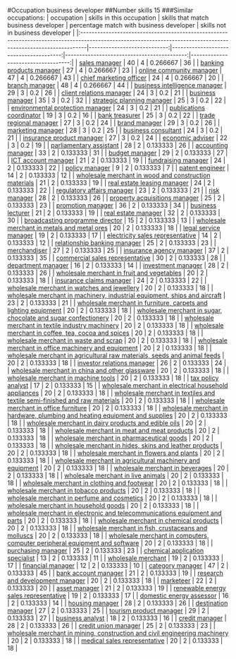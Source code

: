 #Occupation business developer
##Number skills 15
###Similar occupations:
| occupation                                                                                                                                                    |   skills in this occupation |   skills that match business developer |   percentage match with business developer |   skills not in business developer |
|:--------------------------------------------------------------------------------------------------------------------------------------------------------------|----------------------------:|---------------------------------------:|-------------------------------------------:|-----------------------------------:|
| [sales manager](sales_manager.md)                                                                                                                             |                          40 |                                      4 |                                   0.266667 |                                 36 |
| [banking products manager](banking_products_manager.md)                                                                                                       |                          27 |                                      4 |                                   0.266667 |                                 23 |
| [online community manager](online_community_manager.md)                                                                                                       |                          47 |                                      4 |                                   0.266667 |                                 43 |
| [chief marketing officer](chief_marketing_officer.md)                                                                                                         |                          24 |                                      4 |                                   0.266667 |                                 20 |
| [branch manager](branch_manager.md)                                                                                                                           |                          48 |                                      4 |                                   0.266667 |                                 44 |
| [business intelligence manager](business_intelligence_manager.md)                                                                                             |                          29 |                                      3 |                                   0.2      |                                 26 |
| [client relations manager](client_relations_manager.md)                                                                                                       |                          24 |                                      3 |                                   0.2      |                                 21 |
| [business manager](business_manager.md)                                                                                                                       |                          35 |                                      3 |                                   0.2      |                                 32 |
| [strategic planning manager](strategic_planning_manager.md)                                                                                                   |                          25 |                                      3 |                                   0.2      |                                 22 |
| [environmental protection manager](environmental_protection_manager.md)                                                                                       |                          24 |                                      3 |                                   0.2      |                                 21 |
| [publications coordinator](publications_coordinator.md)                                                                                                       |                          19 |                                      3 |                                   0.2      |                                 16 |
| [bank treasurer](bank_treasurer.md)                                                                                                                           |                          25 |                                      3 |                                   0.2      |                                 22 |
| [trade regional manager](trade_regional_manager.md)                                                                                                           |                          27 |                                      3 |                                   0.2      |                                 24 |
| [brand manager](brand_manager.md)                                                                                                                             |                          29 |                                      3 |                                   0.2      |                                 26 |
| [marketing manager](marketing_manager.md)                                                                                                                     |                          28 |                                      3 |                                   0.2      |                                 25 |
| [business consultant](business_consultant.md)                                                                                                                 |                          24 |                                      3 |                                   0.2      |                                 21 |
| [insurance product manager](insurance_product_manager.md)                                                                                                     |                          27 |                                      3 |                                   0.2      |                                 24 |
| [economic adviser](economic_adviser.md)                                                                                                                       |                          22 |                                      3 |                                   0.2      |                                 19 |
| [parliamentary assistant](parliamentary_assistant.md)                                                                                                         |                          28 |                                      2 |                                   0.133333 |                                 26 |
| [accounting manager](accounting_manager.md)                                                                                                                   |                          33 |                                      2 |                                   0.133333 |                                 31 |
| [budget manager](budget_manager.md)                                                                                                                           |                          29 |                                      2 |                                   0.133333 |                                 27 |
| [ICT account manager](ICT_account_manager.md)                                                                                                                 |                          21 |                                      2 |                                   0.133333 |                                 19 |
| [fundraising manager](fundraising_manager.md)                                                                                                                 |                          24 |                                      2 |                                   0.133333 |                                 22 |
| [policy manager](policy_manager.md)                                                                                                                           |                           9 |                                      2 |                                   0.133333 |                                  7 |
| [patent engineer](patent_engineer.md)                                                                                                                         |                          14 |                                      2 |                                   0.133333 |                                 12 |
| [wholesale merchant in wood and construction materials](wholesale_merchant_in_wood_and_construction_materials.md)                                             |                          21 |                                      2 |                                   0.133333 |                                 19 |
| [real estate leasing manager](real_estate_leasing_manager.md)                                                                                                 |                          24 |                                      2 |                                   0.133333 |                                 22 |
| [regulatory affairs manager](regulatory_affairs_manager.md)                                                                                                   |                          23 |                                      2 |                                   0.133333 |                                 21 |
| [risk manager](risk_manager.md)                                                                                                                               |                          28 |                                      2 |                                   0.133333 |                                 26 |
| [property acquisitions manager](property_acquisitions_manager.md)                                                                                             |                          25 |                                      2 |                                   0.133333 |                                 23 |
| [promotion manager](promotion_manager.md)                                                                                                                     |                          36 |                                      2 |                                   0.133333 |                                 34 |
| [business lecturer](business_lecturer.md)                                                                                                                     |                          21 |                                      2 |                                   0.133333 |                                 19 |
| [real estate manager](real_estate_manager.md)                                                                                                                 |                          32 |                                      2 |                                   0.133333 |                                 30 |
| [broadcasting programme director](broadcasting_programme_director.md)                                                                                         |                          15 |                                      2 |                                   0.133333 |                                 13 |
| [wholesale merchant in metals and metal ores](wholesale_merchant_in_metals_and_metal_ores.md)                                                                 |                          20 |                                      2 |                                   0.133333 |                                 18 |
| [legal service manager](legal_service_manager.md)                                                                                                             |                          19 |                                      2 |                                   0.133333 |                                 17 |
| [electricity sales representative](electricity_sales_representative.md)                                                                                       |                          14 |                                      2 |                                   0.133333 |                                 12 |
| [relationship banking manager](relationship_banking_manager.md)                                                                                               |                          25 |                                      2 |                                   0.133333 |                                 23 |
| [merchandiser](merchandiser.md)                                                                                                                               |                          27 |                                      2 |                                   0.133333 |                                 25 |
| [insurance agency manager](insurance_agency_manager.md)                                                                                                       |                          37 |                                      2 |                                   0.133333 |                                 35 |
| [commercial sales representative](commercial_sales_representative.md)                                                                                         |                          30 |                                      2 |                                   0.133333 |                                 28 |
| [department manager](department_manager.md)                                                                                                                   |                          16 |                                      2 |                                   0.133333 |                                 14 |
| [investment manager](investment_manager.md)                                                                                                                   |                          28 |                                      2 |                                   0.133333 |                                 26 |
| [wholesale merchant in fruit and vegetables](wholesale_merchant_in_fruit_and_vegetables.md)                                                                   |                          20 |                                      2 |                                   0.133333 |                                 18 |
| [insurance claims manager](insurance_claims_manager.md)                                                                                                       |                          24 |                                      2 |                                   0.133333 |                                 22 |
| [wholesale merchant in watches and jewellery](wholesale_merchant_in_watches_and_jewellery.md)                                                                 |                          20 |                                      2 |                                   0.133333 |                                 18 |
| [wholesale merchant in machinery, industrial equipment, ships and aircraft](wholesale_merchant_in_machinery,_industrial_equipment,_ships_and_aircraft.md)     |                          23 |                                      2 |                                   0.133333 |                                 21 |
| [wholesale merchant in furniture, carpets and lighting equipment](wholesale_merchant_in_furniture,_carpets_and_lighting_equipment.md)                         |                          20 |                                      2 |                                   0.133333 |                                 18 |
| [wholesale merchant in sugar, chocolate and sugar confectionery](wholesale_merchant_in_sugar,_chocolate_and_sugar_confectionery.md)                           |                          20 |                                      2 |                                   0.133333 |                                 18 |
| [wholesale merchant in textile industry machinery](wholesale_merchant_in_textile_industry_machinery.md)                                                       |                          20 |                                      2 |                                   0.133333 |                                 18 |
| [wholesale merchant in coffee, tea, cocoa and spices](wholesale_merchant_in_coffee,_tea,_cocoa_and_spices.md)                                                 |                          20 |                                      2 |                                   0.133333 |                                 18 |
| [wholesale merchant in waste and scrap](wholesale_merchant_in_waste_and_scrap.md)                                                                             |                          20 |                                      2 |                                   0.133333 |                                 18 |
| [wholesale merchant in office machinery and equipment](wholesale_merchant_in_office_machinery_and_equipment.md)                                               |                          20 |                                      2 |                                   0.133333 |                                 18 |
| [wholesale merchant in agricultural raw materials, seeds and animal feeds](wholesale_merchant_in_agricultural_raw_materials,_seeds_and_animal_feeds.md)       |                          20 |                                      2 |                                   0.133333 |                                 18 |
| [investor relations manager](investor_relations_manager.md)                                                                                                   |                          26 |                                      2 |                                   0.133333 |                                 24 |
| [wholesale merchant in china and other glassware](wholesale_merchant_in_china_and_other_glassware.md)                                                         |                          20 |                                      2 |                                   0.133333 |                                 18 |
| [wholesale merchant in machine tools](wholesale_merchant_in_machine_tools.md)                                                                                 |                          20 |                                      2 |                                   0.133333 |                                 18 |
| [tax policy analyst](tax_policy_analyst.md)                                                                                                                   |                          17 |                                      2 |                                   0.133333 |                                 15 |
| [wholesale merchant in electrical household appliances](wholesale_merchant_in_electrical_household_appliances.md)                                             |                          20 |                                      2 |                                   0.133333 |                                 18 |
| [wholesale merchant in textiles and textile semi-finished and raw materials](wholesale_merchant_in_textiles_and_textile_semi-finished_and_raw_materials.md)   |                          20 |                                      2 |                                   0.133333 |                                 18 |
| [wholesale merchant in office furniture](wholesale_merchant_in_office_furniture.md)                                                                           |                          20 |                                      2 |                                   0.133333 |                                 18 |
| [wholesale merchant in hardware, plumbing and heating equipment and supplies](wholesale_merchant_in_hardware,_plumbing_and_heating_equipment_and_supplies.md) |                          20 |                                      2 |                                   0.133333 |                                 18 |
| [wholesale merchant in dairy products and edible oils](wholesale_merchant_in_dairy_products_and_edible_oils.md)                                               |                          20 |                                      2 |                                   0.133333 |                                 18 |
| [wholesale merchant in meat and meat products](wholesale_merchant_in_meat_and_meat_products.md)                                                               |                          20 |                                      2 |                                   0.133333 |                                 18 |
| [wholesale merchant in pharmaceutical goods](wholesale_merchant_in_pharmaceutical_goods.md)                                                                   |                          20 |                                      2 |                                   0.133333 |                                 18 |
| [wholesale merchant in hides, skins and leather products](wholesale_merchant_in_hides,_skins_and_leather_products.md)                                         |                          20 |                                      2 |                                   0.133333 |                                 18 |
| [wholesale merchant in flowers and plants](wholesale_merchant_in_flowers_and_plants.md)                                                                       |                          20 |                                      2 |                                   0.133333 |                                 18 |
| [wholesale merchant in agricultural machinery and equipment](wholesale_merchant_in_agricultural_machinery_and_equipment.md)                                   |                          20 |                                      2 |                                   0.133333 |                                 18 |
| [wholesale merchant in beverages](wholesale_merchant_in_beverages.md)                                                                                         |                          20 |                                      2 |                                   0.133333 |                                 18 |
| [wholesale merchant in live animals](wholesale_merchant_in_live_animals.md)                                                                                   |                          20 |                                      2 |                                   0.133333 |                                 18 |
| [wholesale merchant in clothing and footwear](wholesale_merchant_in_clothing_and_footwear.md)                                                                 |                          20 |                                      2 |                                   0.133333 |                                 18 |
| [wholesale merchant in tobacco products](wholesale_merchant_in_tobacco_products.md)                                                                           |                          20 |                                      2 |                                   0.133333 |                                 18 |
| [wholesale merchant in perfume and cosmetics](wholesale_merchant_in_perfume_and_cosmetics.md)                                                                 |                          20 |                                      2 |                                   0.133333 |                                 18 |
| [wholesale merchant in household goods](wholesale_merchant_in_household_goods.md)                                                                             |                          20 |                                      2 |                                   0.133333 |                                 18 |
| [wholesale merchant in electronic and telecommunications equipment and parts](wholesale_merchant_in_electronic_and_telecommunications_equipment_and_parts.md) |                          20 |                                      2 |                                   0.133333 |                                 18 |
| [wholesale merchant in chemical products](wholesale_merchant_in_chemical_products.md)                                                                         |                          20 |                                      2 |                                   0.133333 |                                 18 |
| [wholesale merchant in fish, crustaceans and molluscs](wholesale_merchant_in_fish,_crustaceans_and_molluscs.md)                                               |                          20 |                                      2 |                                   0.133333 |                                 18 |
| [wholesale merchant in computers, computer peripheral equipment and software](wholesale_merchant_in_computers,_computer_peripheral_equipment_and_software.md) |                          20 |                                      2 |                                   0.133333 |                                 18 |
| [purchasing manager](purchasing_manager.md)                                                                                                                   |                          25 |                                      2 |                                   0.133333 |                                 23 |
| [chemical application specialist](chemical_application_specialist.md)                                                                                         |                          13 |                                      2 |                                   0.133333 |                                 11 |
| [wholesale merchant](wholesale_merchant.md)                                                                                                                   |                          19 |                                      2 |                                   0.133333 |                                 17 |
| [financial manager](financial_manager.md)                                                                                                                     |                          12 |                                      2 |                                   0.133333 |                                 10 |
| [category manager](category_manager.md)                                                                                                                       |                          47 |                                      2 |                                   0.133333 |                                 45 |
| [bank account manager](bank_account_manager.md)                                                                                                               |                          21 |                                      2 |                                   0.133333 |                                 19 |
| [research and development manager](research_and_development_manager.md)                                                                                       |                          20 |                                      2 |                                   0.133333 |                                 18 |
| [marketeer](marketeer.md)                                                                                                                                     |                          22 |                                      2 |                                   0.133333 |                                 20 |
| [asset manager](asset_manager.md)                                                                                                                             |                          21 |                                      2 |                                   0.133333 |                                 19 |
| [renewable energy sales representative](renewable_energy_sales_representative.md)                                                                             |                          19 |                                      2 |                                   0.133333 |                                 17 |
| [domestic energy assessor](domestic_energy_assessor.md)                                                                                                       |                          16 |                                      2 |                                   0.133333 |                                 14 |
| [housing manager](housing_manager.md)                                                                                                                         |                          28 |                                      2 |                                   0.133333 |                                 26 |
| [destination manager](destination_manager.md)                                                                                                                 |                          27 |                                      2 |                                   0.133333 |                                 25 |
| [tourism product manager](tourism_product_manager.md)                                                                                                         |                          29 |                                      2 |                                   0.133333 |                                 27 |
| [business analyst](business_analyst.md)                                                                                                                       |                          18 |                                      2 |                                   0.133333 |                                 16 |
| [credit manager](credit_manager.md)                                                                                                                           |                          28 |                                      2 |                                   0.133333 |                                 26 |
| [credit union manager](credit_union_manager.md)                                                                                                               |                          25 |                                      2 |                                   0.133333 |                                 23 |
| [wholesale merchant in mining, construction and civil engineering machinery](wholesale_merchant_in_mining,_construction_and_civil_engineering_machinery.md)   |                          20 |                                      2 |                                   0.133333 |                                 18 |
| [medical sales representative](medical_sales_representative.md)                                                                                               |                          20 |                                      2 |                                   0.133333 |                                 18 |
